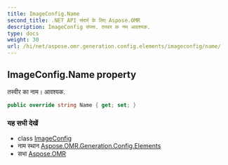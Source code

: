 ```yaml
---
title: ImageConfig.Name
second_title: .NET API संदर्भ के लिए Aspose.OMR
description: ImageConfig संपत्त. तस्वर क नम आवश्यक.
type: docs
weight: 30
url: /hi/net/aspose.omr.generation.config.elements/imageconfig/name/
---
```

## ImageConfig.Name property

तस्वीर का नाम। आवश्यक.

```csharp
public override string Name { get; set; }
```

### यह सभी देखें

* class [ImageConfig](../)
* नाम स्थान [Aspose.OMR.Generation.Config.Elements](../../imageconfig/)
* सभा [Aspose.OMR](../../../)


